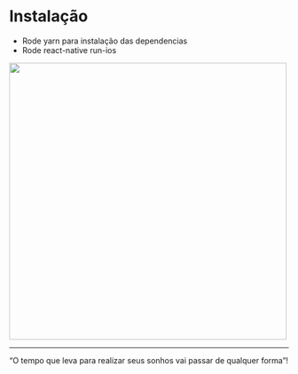 # Instalação

- Rode yarn para instalação das dependencias
- Rode react-native run-ios

<img src=".github/reactnative.gif"  height="500" />

---

“O tempo que leva para realizar seus sonhos vai passar de qualquer forma”!
